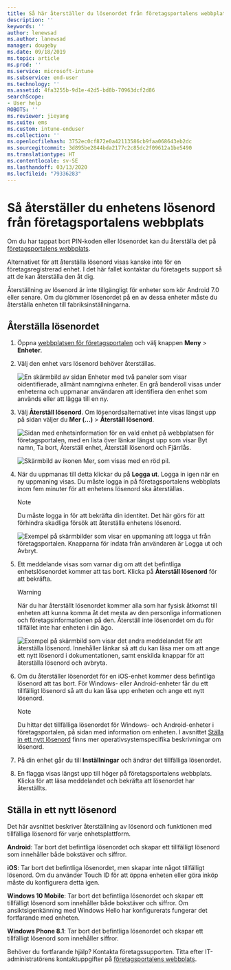 ```yaml
---
title: Så här återställer du lösenordet från företagsportalens webbplats | Microsoft Docs
description: ''
keywords: ''
author: lenewsad
ms.author: lanewsad
manager: dougeby
ms.date: 09/18/2019
ms.topic: article
ms.prod: ''
ms.service: microsoft-intune
ms.subservice: end-user
ms.technology: ''
ms.assetid: 4fa3255b-9d1e-42d5-bd8b-70963dcf2d86
searchScope:
- User help
ROBOTS: ''
ms.reviewer: jieyang
ms.suite: ems
ms.custom: intune-enduser
ms.collection: ''
ms.openlocfilehash: 3752ec0cf872e0a42113586cb9faa068643eb2dc
ms.sourcegitcommit: 3d895be2844bda2177c2c85dc2f09612a1be5490
ms.translationtype: HT
ms.contentlocale: sv-SE
ms.lasthandoff: 03/13/2020
ms.locfileid: "79336283"
---
```

# <a name="how-to-reset-your-device-passcode-from-the-company-portal-website"></a>Så återställer du enhetens lösenord från företagsportalens webbplats

Om du har tappat bort PIN-koden eller lösenordet kan du återställa det på [företagsportalens webbplats](https://portal.manage.microsoft.com). 

Alternativet för att återställa lösenord visas kanske inte för en företagsregistrerad enhet. I det här fallet kontaktar du företagets support så att de kan återställa den åt dig.  

Återställning av lösenord är inte tillgängligt för enheter som kör Android 7.0 eller senare. Om du glömmer lösenordet på en av dessa enheter måste du återställa enheten till fabriksinställningarna.  

## <a name="reset-your-passcode"></a>Återställa lösenordet

1. Öppna [webbplatsen för företagsportalen](https://portal.manage.microsoft.com) och välj knappen __Meny__ > __Enheter__.  

2. Välj den enhet vars lösenord behöver återställas.  

    ![En skärmbild av sidan Enheter med två paneler som visar oidentifierade, allmänt namngivna enheter. En grå banderoll visas under enheterna och uppmanar användaren att identifiera den enhet som används eller att lägga till en ny.](./media/rename-reset-device-step2-1808.png) 

3. Välj **Återställ lösenord**. Om lösenordsalternativet inte visas längst upp på sidan väljer du **Mer (…)**  > **Återställ lösenord**.   

   ![Sidan med enhetsinformation för en vald enhet på webbplatsen för företagsportalen, med en lista över länkar längst upp som visar Byt namn, Ta bort, Återställ enhet, Återställ lösenord och Fjärrlås. ](./media/rename-reset-device-1808.png)   

    ![Skärmbild av ikonen Mer, som visas med en röd pil.](./media/rename-reset-device-step3-more-1808.png)  

4. När du uppmanas till detta klickar du på **Logga ut**. Logga in igen när en ny uppmaning visas. Du måste logga in på företagsportalens webbplats inom fem minuter för att enhetens lösenord ska återställas.  

   > [!NOTE]
   > Du måste logga in för att bekräfta din identitet. Det här görs för att förhindra skadliga försök att återställa enhetens lösenord.

   ![Exempel på skärmbilder som visar en uppmaning att logga ut från företagsportalen. Knapparna för indata från användaren är Logga ut och Avbryt.](./media/iwp-reset-passcode-popup-1808.png)

5. Ett meddelande visas som varnar dig om att det befintliga enhetslösenordet kommer att tas bort. Klicka på **Återställ lösenord** för att bekräfta.  
    > [!WARNING]
    > När du har återställt lösenordet kommer alla som har fysisk åtkomst till enheten att kunna komma åt det mesta av den personliga informationen och företagsinformationen på den. Återställ inte lösenordet om du för tillfället inte har enheten i din ägo.  

   ![Exempel på skärmbild som visar det andra meddelandet för att återställa lösenord. Innehåller länkar så att du kan läsa mer om att ange ett nytt lösenord i dokumentationen, samt enskilda knappar för att återställa lösenord och avbryta.](./media/iwp-reset-passcode-popup2-1808.png) 

6. Om du återställer lösenordet för en iOS-enhet kommer dess befintliga lösenord att tas bort. För Windows- eller Android-enheter får du ett tillfälligt lösenord så att du kan låsa upp enheten och ange ett nytt lösenord. 

   > [!NOTE]
   > Du hittar det tillfälliga lösenordet för Windows- och Android-enheter i företagsportalen, på sidan med information om enheten. I avsnittet [Ställa in ett nytt lösenord](reset-your-passcode-cpwebsite.md#set-up-a-new-passcode) finns mer operativsystemspecifika beskrivningar om lösenord.  
   
7. På din enhet går du till **Inställningar** och ändrar det tillfälliga lösenordet. 

8. En flagga visas längst upp till höger på företagsportalens webbplats. Klicka för att läsa meddelandet och bekräfta att lösenordet har återställts.  

## <a name="set-up-a-new-passcode"></a>Ställa in ett nytt lösenord  

Det här avsnittet beskriver återställning av lösenord och funktionen med tillfälliga lösenord för varje enhetsplattform.  

**Android**: Tar bort det befintliga lösenordet och skapar ett tillfälligt lösenord som innehåller både bokstäver och siffror.

**iOS**: Tar bort det befintliga lösenordet, men skapar inte något tillfälligt lösenord. Om du använder Touch ID för att öppna enheten eller göra inköp måste du konfigurera detta igen.  

**Windows 10 Mobile**: Tar bort det befintliga lösenordet och skapar ett tillfälligt lösenord som innehåller både bokstäver och siffror. Om ansiktsigenkänning med Windows Hello har konfigurerats fungerar det fortfarande med enheten.

**Windows Phone 8.1**: Tar bort det befintliga lösenordet och skapar ett tillfälligt lösenord som innehåller siffror.  

Behöver du fortfarande hjälp? Kontakta företagssupporten. Titta efter IT-administratörens kontaktuppgifter på [företagsportalens webbplats](https://go.microsoft.com/fwlink/?linkid=2010980).  

